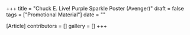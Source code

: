+++
title = "Chuck E. Live! Purple Sparkle Poster (Avenger)"
draft = false
tags = ["Promotional Material"]
date = ""

[Article]
contributors = []
gallery = []
+++